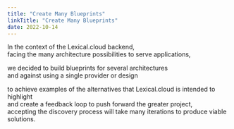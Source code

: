 ```yaml
---
title: "Create Many Blueprints"
linkTitle: "Create Many Blueprints"
date: 2022-10-14
---
```


In the context of the Lexical.cloud backend, \
facing the many architecture possibilities to serve applications,

we decided to build blueprints for several architectures \
and against using a single provider or design

to achieve examples of the alternatives that Lexical.cloud is intended to highlight \
and create a feedback loop to push forward the greater project, \
accepting the discovery process will take many iterations to produce viable solutions.

